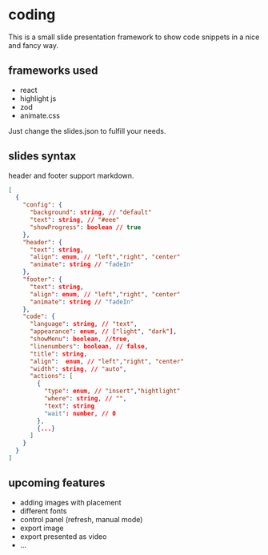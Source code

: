 # coding

This is a small slide presentation framework to show code snippets in 
a nice and fancy way.

## frameworks used

- react 
- highlight js
- zod
- animate.css

Just change the slides.json to fulfill your needs.

## slides syntax

header and footer support markdown.

```json
[
  {
    "config": {
      "background": string, // "default"
      "text": string, // "#eee"
      "showProgress": boolean // true
    },
    "header": {
      "text": string, 
      "align": enum, // "left","right", "center"
      "animate": string // "fadeIn"
    },
    "footer": {
      "text": string,
      "align": enum, // "left","right", "center"
      "animate": string // "fadeIn"
    },
    "code": {
      "language": string, // "text",
      "appearance": enum, // ["light", "dark"],
      "showMenu": boolean, //true,
      "linenumbers": boolean, // false,
      "title": string,
      "align":  enum, // "left","right", "center"
      "width": string, // "auto",
      "actions": [
        {
          "type": enum, // "insert","hightlight"
          "where": string, // "",
          "text": string
          "wait": number, // 0
        },
        {...}
      ]
    }
  }
]
```

## upcoming features 

- adding images with placement
- different fonts
- control panel (refresh, manual mode)
- export image
- export presented as video
- ...

